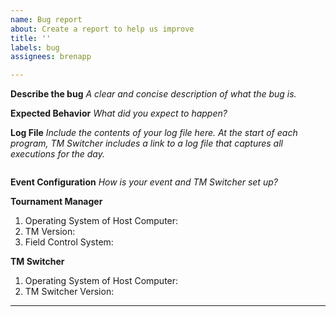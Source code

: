 ```yaml
---
name: Bug report
about: Create a report to help us improve
title: ''
labels: bug
assignees: brenapp

---
```


**Describe the bug**
*A clear and concise description of what the bug is.*

**Expected Behavior**
*What did you expect to happen?*

**Log File**
*Include the contents of your log file here. At the start of each program, TM Switcher includes a link to a log file that captures all executions for the day.*

```

```

**Event Configuration**
*How is your event and TM Switcher set up?*

**Tournament Manager**
1. Operating System of Host Computer:
2. TM Version:
3. Field Control System:

**TM Switcher**
1. Operating System of Host Computer:
2. TM Switcher Version: 



****
